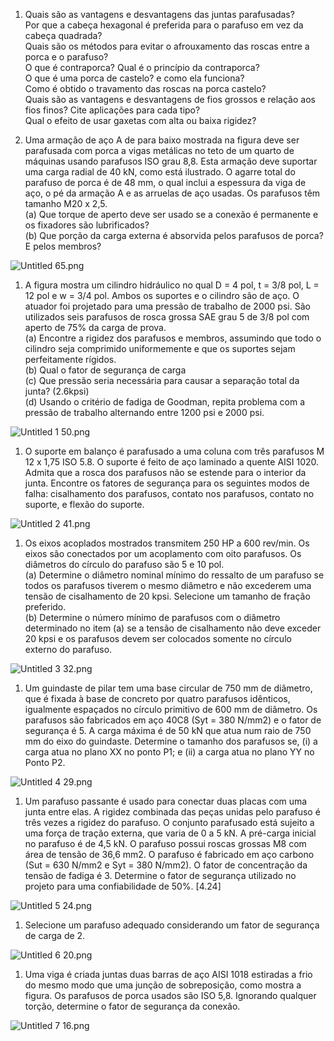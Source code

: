 1. Quais são as vantagens e desvantagens das juntas parafusadas?  
    Por que a cabeça hexagonal é preferida para o parafuso em vez da cabeça quadrada?  
    Quais são os métodos para evitar o afrouxamento das roscas entre a porca e o parafuso?  
    O que é contraporca? Qual é o princípio da contraporca?  
    O que é uma porca de castelo? e como ela funciona?  
    Como é obtido o travamento das roscas na porca castelo?  
    Quais são as vantagens e desvantagens de fios grossos e relação aos fios finos? Cite aplicações para cada tipo?  
    Qual o efeito de usar gaxetas com alta ou baixa rigidez?

1. Uma armação de aço A de para baixo mostrada na figura deve ser parafusada com porca a vigas metálicas no teto de um quarto de máquinas usando parafusos ISO grau 8,8. Esta armação deve suportar uma carga radial de 40 kN, como está ilustrado. O agarre total do parafuso de porca é de 48 mm, o qual inclui a espessura da viga de aço, o pé da armação A e as arruelas de aço usadas. Os parafusos têm tamanho M20 x 2,5.  
    (a) Que torque de aperto deve ser usado se a conexão é permanente e os fixadores são lubrificados?  
    (b) Que porção da carga externa é absorvida pelos parafusos de porca? E pelos membros?

![Untitled 65.png](attachments/Untitled%2065%201.png)

1. A figura mostra um cilindro hidráulico no qual D = 4 pol, t = 3/8 pol, L = 12 pol e w = 3/4 pol. Ambos os suportes e o cilindro são de aço. O atuador foi projetado para uma pressão de trabalho de 2000 psi. São utilizados seis parafusos de rosca grossa SAE grau 5 de 3/8 pol com aperto de 75% da carga de prova.  
    (a) Encontre a rigidez dos parafusos e membros, assumindo que todo o cilindro seja comprimido uniformemente e que os suportes sejam perfeitamente rígidos.  
    (b) Qual o fator de segurança de carga  
    (c) Que pressão seria necessária para causar a separação total da junta? (2.6kpsi)  
    (d) Usando o critério de fadiga de Goodman, repita problema com a pressão de trabalho alternando entre 1200 psi e 2000 psi.

![Untitled 1 50.png](attachments/Untitled%201%2050%201.png)

1. O suporte em balanço é parafusado a uma coluna com três parafusos M 12 x 1,75 ISO 5.8. O suporte é feito de aço laminado a quente AISI 1020. Admita que a rosca dos parafusos não se estende para o interior da junta. Encontre os fatores de segurança para os seguintes modos de falha: cisalhamento dos parafusos, contato nos parafusos, contato no suporte, e flexão do suporte.

![Untitled 2 41.png](attachments/Untitled%202%2041%201.png)

1. Os eixos acoplados mostrados transmitem 250 HP a 600 rev/min. Os eixos são conectados por um acoplamento com oito parafusos. Os diâmetros do círculo do parafuso são 5 e 10 pol.  
    (a) Determine o diâmetro nominal mínimo do ressalto de um parafuso se todos os parafusos tiverem o mesmo diâmetro e não excederem uma tensão de cisalhamento de 20 kpsi. Selecione um tamanho de fração preferido.  
    (b) Determine o número mínimo de parafusos com o diâmetro determinado no item (a) se a tensão de cisalhamento não deve exceder 20 kpsi e os parafusos devem ser colocados somente no círculo externo do parafuso.

![Untitled 3 32.png](attachments/Untitled%203%2032%201.png)

1. Um guindaste de pilar tem uma base circular de 750 mm de diâmetro, que é fixada à base de concreto por quatro parafusos idênticos, igualmente espaçados no círculo primitivo de 600 mm de diâmetro. Os parafusos são fabricados em aço 40C8 (Syt = 380 N/mm2) e o fator de segurança é 5. A carga máxima é de 50 kN que atua num raio de 750 mm do eixo do guindaste. Determine o tamanho dos parafusos se, (i) a carga atua no plano XX no ponto P1; e (ii) a carga atua no plano YY no Ponto P2.

![Untitled 4 29.png](attachments/Untitled%204%2029%201.png)

1. Um parafuso passante é usado para conectar duas placas com uma junta entre elas. A rigidez combinada das peças unidas pelo parafuso é três vezes a rigidez do parafuso. O conjunto parafusado está sujeito a uma força de tração externa, que varia de 0 a 5 kN. A pré-carga inicial no parafuso é de 4,5 kN. O parafuso possui roscas grossas M8 com área de tensão de 36,6 mm2. O parafuso é fabricado em aço carbono (Sut = 630 N/mm2 e Syt = 380 N/mm2). O fator de concentração da tensão de fadiga é 3. Determine o fator de segurança utilizado no projeto para uma confiabilidade de 50%. [4.24]

![Untitled 5 24.png](attachments/Untitled%205%2024%201.png)

1. Selecione um parafuso adequado considerando um fator de segurança de carga de 2.

![Untitled 6 20.png](attachments/Untitled%206%2020%201.png)

1. Uma viga é criada juntas duas barras de aço AISI 1018 estiradas a frio do mesmo modo que uma junção de sobreposição, como mostra a figura. Os parafusos de porca usados são ISO 5,8. Ignorando qualquer torção, determine o fator de segurança da conexão.

![Untitled 7 16.png](attachments/Untitled%207%2016%201.png)